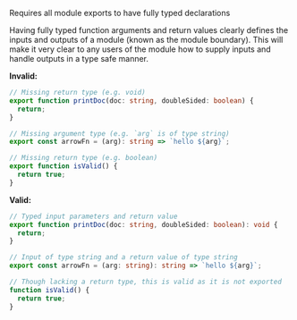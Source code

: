 Requires all module exports to have fully typed declarations

Having fully typed function arguments and return values clearly defines the
inputs and outputs of a module (known as the module boundary). This will make it
very clear to any users of the module how to supply inputs and handle outputs in
a type safe manner.

**Invalid:**

```typescript
// Missing return type (e.g. void)
export function printDoc(doc: string, doubleSided: boolean) {
  return;
}

// Missing argument type (e.g. `arg` is of type string)
export const arrowFn = (arg): string => `hello ${arg}`;

// Missing return type (e.g. boolean)
export function isValid() {
  return true;
}
```

**Valid:**

```typescript
// Typed input parameters and return value
export function printDoc(doc: string, doubleSided: boolean): void {
  return;
}

// Input of type string and a return value of type string
export const arrowFn = (arg: string): string => `hello ${arg}`;

// Though lacking a return type, this is valid as it is not exported
function isValid() {
  return true;
}
```
